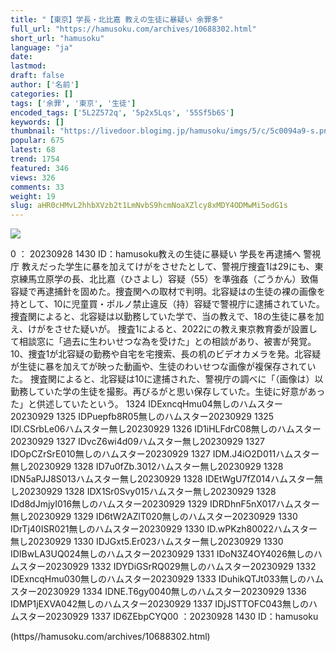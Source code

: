 ```yaml
---
title: "【東京】学長・北比嘉 教えの生徒に暴疑い 余罪多"
full_url: "https://hamusoku.com/archives/10688302.html"
short_url: "hamusoku"
language: "ja"
date: 
lastmod: 
draft: false
author: ['名前']
categories: []
tags: ['余罪', '東京', '生徒']
encoded_tags: ['5L2Z572q', '5p2x5Lqs', '55Sf5b6S']
keywords: []
thumbnail: "https://livedoor.blogimg.jp/hamusoku/imgs/5/c/5c0094a9-s.png"
popular: 675
latest: 68
trend: 1754
featured: 346
views: 326
comments: 33
weight: 19
slug: aHR0cHMvL2hhbXVzb2t1LmNvbS9hcmNoaXZlcy8xMDY4ODMwMi5odG1s
---
```


![](https://livedoor.blogimg.jp/hamusoku/imgs/5/c/5c0094a9-s.png)

0 ： 20230928 1430 ID：hamusoku教えの生徒に暴疑い 学長を再逮捕へ 警視庁 教えだった学生に暴を加えてけがをさせたとして、警視庁捜査1は29にも、東京練馬立原学の長、北比嘉（ひさよし）容疑（55）を準強姦（ごうかん）致傷容疑で再逮捕針を固めた。捜査関への取材で判明。北容疑はの生徒の裸の画像を持として、10に児童買・ポルノ禁止違反（持）容疑で警視庁に逮捕されていた。 捜査関によると、北容疑は以勤務していた学で、当の教えで、18の生徒に暴を加え、けがをさせた疑いが。 捜査1によると、2022にの教え東京教育委が設置して相談窓に「過去に生わいせつな為を受けた」との相談があり、被害が発覚。 10、捜査1が北容疑の勤務や自宅を宅捜索、長の机のビデオカメラを発。北容疑が生徒に暴を加えてが映った動画や、生徒のわいせつな画像が複保存されていた。 捜査関によると、北容疑は10に逮捕された、警視庁の調べに「（画像は）以勤務していた学の生徒を撮影。再びるがと思い保存していた。生徒に好意があった」と供述していたという。 1324 IDExncqHmu04無しのハムスター20230929 1325 IDPuepfb8R05無しのハムスター20230929 1325 IDl.CSrbLe06ハムスター無し20230929 1326 ID1iHLFdrC08無しのハムスター20230929 1327 IDvcZ6wi4d09ハムスター無し20230929 1327 IDOpCZrSrE010無しのハムスター20230929 1327 IDM.J4iO2D011ハムスター無し20230929 1328 ID7u0fZb.3012ハムスター無し20230929 1328 IDN5aPJJ8S013ハムスター無し20230929 1328 IDEtWgU7fZ014ハムスター無し20230929 1328 IDX1Sr0Svy015ハムスター無し20230929 1328 IDd8dJmjyI016無しのハムスター20230929 1329 IDRDhnF5nX017ハムスター無し20230929 1329 ID6tW2AZlT020無しのハムスター20230929 1330 IDrTj40ISR021無しのハムスター20230929 1330 ID.wPKzh80022ハムスター無し20230929 1330 IDJGxt5.Er023ハムスター無し20230929 1330 IDIBwLA3UQ024無しのハムスター20230929 1331 IDoN3Z4OY4026無しのハムスター20230929 1332 IDYDiGSrRQ029無しのハムスター20230929 1332 IDExncqHmu030無しのハムスター20230929 1333 IDuhikQTJt033無しのハムスター20230929 1334 IDNE.T6gy0040無しのハムスター20230929 1336 IDMP1jEXVA042無しのハムスター20230929 1337 IDjJSTTOFC043無しのハムスター20230929 1337 ID6ZEbpCYQ00 ：20230928 1430 ID：hamusoku

(https//hamusoku.com/archives/10688302.html)
